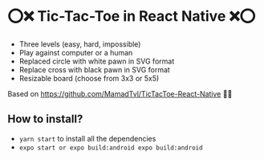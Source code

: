# ⭕❌ Tic-Tac-Toe in React Native ❌⭕

- Three levels (easy, hard, impossible)
- Play against computer or a human
- Replaced circle with white pawn in SVG format
- Replace cross with black pawn in SVG format
- Resizable board (choose from 3x3 or 5x5)

Based on https://github.com/MamadTvl/TicTacToe-React-Native  🙌🏻

## How to install?

- `yarn start` to install all the dependencies
- `expo start or expo build:android expo build:android`

